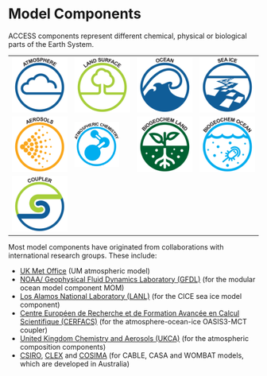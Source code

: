 # Model Components

ACCESS components represent different chemical, physical or biological parts of the Earth System.

<table class="center">
  <tr>
     <td class="logo_cell"><a href="atmosphere" title="Atmosphere"><img class="logo_component"src="../assets/component-logos/ACCESS icon ATMOSPHERE (Title).png" alt="Atmosphere"></a></td>
      <td class="logo_cell"><a href="land" title="Land"><img class="logo_component"src="../assets/component-logos/ACCESS icon LAND SURFACE (Title).png" alt="Land"
      ></a></td>
     <td class="logo_cell"><a href="ocean" title="Ocean"><img class="logo_component" src="../assets/component-logos/ACCESS icon OCEAN (Title).png"  alt="Ocean"></a></td>
     <td class="logo_cell"><a href="sea-ice" title="Sea Ice"><img class="logo_component"src="../assets/component-logos/ACCESS icon SEA ICE (Title).png" alt="Sea Ice"></a></td>
   </tr> 
   <tr>
      <td class="logo_cell"><a href="aerosols_atmospheric_chemistry" title="Aerosols"><img class="logo_component"src="../assets/component-logos/ACCESS icon AEROSOLS (Title).png" alt="Aerosols" ></a></td>
      <td class="logo_cell"><a href="aerosols_atmospheric_chemistry" title="Atmospheric Chemistry"><img width=80% src="../assets/component-logos/ACCESS icon ATMOSPHERIC CHEMISTRY (Title).png" alt="Chemistry-Atmosphere" ></a></td>
      <td class="logo_cell"><a href="bgc_land" title="Biogeochemistry-Land"><img class="logo_component"src="../assets/component-logos/ACCESS icon BCG LAND (Title).png" alt="Biogeochemistry-Land" ></a></td>
      <td class="logo_cell"><a href="bgc_ocean" title="Biogeochemistry-Ocean"><img class="logo_component"src="../assets/component-logos/ACCESS icon BCG OCEAN (Title).png" alt="Biogeochemistry-Ocean" ></a></td>
   </tr>
   <tr>
      <td class="logo_cell"><a href="coupler" title="Coupler"><img class="logo_component"src="../assets/component-logos/ACCESS icon COUPLER (Title).png" alt="Coupler" ></a></td>
    </tr>
</table>


Most model components have originated from collaborations with international research groups. These include:

- [UK Met Office][met-office-web] (UM atmospheric model)
- [NOAA/ Geophysical Fluid Dynamics Laboratory (GFDL)][noaa-gfdl-web] (for the modular ocean model component MOM)
- [Los Alamos National Laboratory (LANL)][lanl-web] (for the CICE sea ice model component)
- [Centre Européen de Recherche et de Formation Avancée en Calcul Scientifique (CERFACS)][cerfacs-web] (for the atmosphere-ocean-ice OASIS3-MCT coupler)
- [United Kingdom Chemistry and Aerosols (UKCA)][ukca-web] (for the atmospheric composition components)
- [CSIRO][csiro-web], [CLEX][clex-web] and [COSIMA][cosima-web] (for CABLE, CASA and WOMBAT models, which are developed in Australia)

[met-office-web]: https://www.metoffice.gov.uk/
[noaa-gfdl-web]: https://www.gfdl.noaa.gov/
[lanl-web]: https://www.lanl.gov/
[cerfacs-web]: https://cerfacs.fr/en/
[ukca-web]: https://www.ukca.ac.uk/
[csiro-web]: https://www.csiro.au/
[clex-web]: https://www.climateextremes.org.au/
[cosima-web]: http://www.cosima.org.au/

